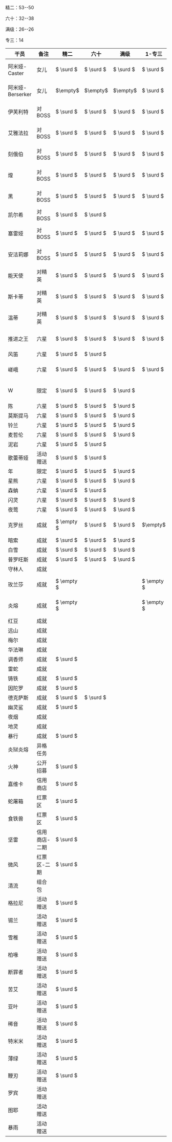 精二：53--50

六十：32--38

满级：26--26

专三：14

| 干员 | 备注 | 精二 | 六十 | 满级 | 1-专三 | 2-专三 | 3-专三 |
| ---- | ---- | ------ | ------ | ------ | ---- | ---- | ---- |
| 阿米娅-Caster | 女儿 | $ \surd $ | $ \surd $ | $ \surd $ | $ \surd $ | $ \surd $ | $ \surd $ |
| 阿米娅-Berserker | 女儿 | $\empty$ | $\empty$ | $\empty$ | $ \surd $ | $ \surd $ | $\empty$ |
| 伊芙利特 | 对BOSS | $ \surd $ | $ \surd $ | $ \surd $ | $ \surd $ | $ \surd $ | $ \surd $ |
| 艾雅法拉 | 对BOSS | $ \surd $ | $ \surd $ | $ \surd $ | $ \surd $ | $ \surd $ | $ \surd $ |
| 刻俄伯 | 对BOSS | $ \surd $ | $ \surd $ | $ \surd $ | $ \surd $ | $ \surd $ | $ \surd $ |
| 煌 | 对BOSS | $ \surd $ | $ \surd $ | $ \surd $ | $ \surd $ | $ \surd $ | $ \surd $ |
| 黑 | 对BOSS | $ \surd $ | $ \surd $ | $ \surd $ | $ \surd $ | $ \surd $ | $ \surd $ |
| 凯尔希 |对BOSS | $ \surd $ | $ \surd $ |  |  |  |  |
| 塞雷娅 | 对BOSS | $ \surd $ | $ \surd $ | $ \surd $ | $ \surd $ | $ \surd $ | $ \surd $ |
| 安洁莉娜 | 对BOSS | $ \surd $ | $ \surd $ | $ \surd $ | $ \surd $ | $ \surd $ | $ \surd $ |
| 能天使 | 对精英 | $ \surd $ | $ \surd $ | $ \surd $ | $ \surd $ | $ \surd $ | $ \surd $ |
| 斯卡蒂 | 对精英 | $ \surd $ | $ \surd $ | $ \surd $ | $ \surd $ | $ \surd $ | $ \surd $ |
| 温蒂 | 对精英 | $ \surd $ | $ \surd $ | $ \surd $ | $ \surd $ | $ \surd $ | $ \surd $ |
| 推进之王 | 六星 | $ \surd $ | $ \surd $ | $ \surd $ | $ \surd $ | $ \surd $ | $ \surd $ |
| 风笛 | 六星 | $ \surd $ | $ \surd $ |  |  |  |  |
| 嵯峨 | 六星 | $ \surd $ | $ \surd $ | $ \surd $ | $ \surd $ | $ \surd $ | $ \surd $ |
| W | 限定 | $ \surd $ | $ \surd $ | $ \surd $ |  | $ \surd $ | $ \surd $ |
| 陈 | 六星 | $ \surd $ | $ \surd $ | $ \surd $ |  |  |  |
| 莫斯提马 | 六星 | $ \surd $ | $ \surd $ | $ \surd $ |  |  |  |
| 铃兰 | 六星 | $ \surd $ | $ \surd $ | $ \surd $ |  |  |  |
| 麦哲伦 | 六星 | $ \surd $ | $ \surd $ | $ \surd $ |  |  |  |
| 泥岩 | 六星 | $ \surd $ | $ \surd $ |  |  |  |  |
| 歌蕾蒂娅 | 活动赠送 | $ \surd $ | $ \surd $ | | | | |
| 年 | 限定 | $ \surd $ | $ \surd $ | $ \surd $ |  |  |  |
| 星熊 | 六星 | $ \surd $ | $ \surd $ | $ \surd $ |  |  |  |
| 森蚺 | 六星 | $ \surd $ | $ \surd $ |  |  |  |  |
| 闪灵 | 六星 | $ \surd $ | $ \surd $ | $ \surd $ |  |  |  |
| 夜莺 | 六星 | $ \surd $ | $ \surd $ | $ \surd $ |  |  |  |
| 克罗丝 | 成就 | $ \empty $ | $ \surd $ | $ \surd $ | $\empty$ | $ \empty $ | $\empty$ |
| 暗索 | 成就 | $ \surd $ | $ \surd $ | $ \surd $ |  |  | $\empty$ |
| 白雪 | 成就 | $ \surd $  | $ \surd $ | $ \surd $ |  |  | $\empty$ |
| 普罗旺斯 | 成就 | $ \surd $ | $ \surd $ | $ \surd $ |  |  | $\empty$ |
| 守林人 | 成就 |            |            |           |  |  | $\empty$ |
| 玫兰莎 | 成就 | $ \empty $ |  | | $ \empty $ | $ \empty $ | $ \empty $ |
| 炎熔 | 成就 | $ \empty $ |  | | $ \empty $ | $ \empty $ | $ \empty $ |
| 红豆 | 成就 | | | | | | $\empty$ |
| 远山 | 成就 | | | | | | $\empty$ |
| 梅尔 | 成就 | | | | | | $\empty$ |
| 华法琳 | 成就 | | | | | | $\empty$ |
| 调香师 | 成就 | $ \surd $ |  | | | | $\empty$ |
| 雷蛇 | 成就 |  |  | | | | $\empty$ |
| 铸铁 | 成就 | $ \surd $ |  |  |  |  | $\empty$ |
| 因陀罗 | 成就 | $ \surd $ |  |  |  |  | $\empty$ |
| 德克萨斯 | 成就 | $ \surd $ | $ \surd $ |      |        |        | $\empty$ |
| 幽灵鲨 | 成就 | $ \surd $ |  |      |        |        | $\empty$ |
| 夜烟 | 成就 |  |  | | | | $\empty$ |
| 地灵 | 成就 | | | | | | $\empty$ |
| 暴行 | 成就 | $ \surd $ |  |  |  |  | $\empty$ |
| 炎狱炎熔 | 异格任务 | | | | | | $\empty$ |
| 火神 | 公开招募 | $ \surd $ |  |  |  |  | $\empty$ |
| 嘉维卡 | 信用商店 | $ \surd $ |  |  |  |  | $\empty$ |
| 蛇屠箱 | 红票区 | $ \surd $ |  |  |  |  | $\empty$ |
| 食铁兽 | 红票区 | $ \surd $ |  |  |  |  | $\empty$ |
| 坚雷 | 信用商店-二期 | $ \surd $ |  |  |  |  | $\empty$ |
| 微风 | 红票区-二期 | $ \surd $ |  |  |  |  | $\empty$ |
| 清流 | 组合包 | | | | | | $\empty$ |
| 格拉尼 | 活动赠送 | $ \surd $ |  |  |  |  | $\empty$ |
| 锡兰 | 活动赠送 | $ \surd $ |  |  |  |  | $\empty$ |
| 雪稚 | 活动赠送 | $ \surd $ |  |  |  |  | $\empty$ |
| 柏喙 | 活动赠送 | $ \surd $ |  |  |  |  | $\empty$ |
| 断罪者 | 活动赠送 | $ \surd $ |  |  |  |  | $\empty$ |
| 苦艾 | 活动赠送 | $ \surd $ |  |  |  |  | $\empty$ |
| 亚叶 | 活动赠送 | $ \surd $ |  |  |  |  | $\empty$ |
| 稀音 | 活动赠送 | $ \surd $ |  |  |  |  | $\empty$ |
| 特米米 | 活动赠送 | $ \surd $ |  |  |  |  | $\empty$ |
| 薄绿 | 活动赠送 | $ \surd $ |  |  |  |  | $\empty$ |
| 鞭刃 | 活动赠送 | $ \surd $ |  |  |  |  | $\empty$ |
| 罗宾 | 活动赠送 |  |  | | | | $\empty$ |
| 图耶 | 活动赠送 |  |  | | | | $\empty$ |
| 暴雨 | 活动赠送 | | | | | | $\empty$ |
